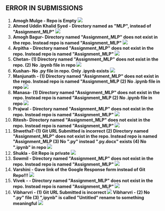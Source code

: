 <h2> ERROR IN SUBMISSIONS </h2>
<ol> 
<li><b>Amogh Mulge - Repo is Empty <b>
<img src="Amogh.png">
<li><b>Ahmed Uddin Khalid Syed - Directory named as "MLP", instead of "Assignment_MLP" <b>
<img src="Ahmed.png">
<li><b>Amogh Bagur- Directory named "Assignment_MLP" does not exist in  the repo. Instead repo is named "Assignment_MLP"<b>
<img src="AmoghBagur.png">
<li><b>Arpitha - Directory named "Assignment_MLP" does not exist in  the repo. Instead repo is named "Assignment_MLP" <b>
<img src="Arpitha.png">
<li><b>Chetan- (1) Directory named "Assignment_MLP" does not exist in  the repo.  (2) No .ipynb file in repo<b>
<img src="Chetan.png">
<li><b>Kushan- No .py file in repo. Only .ipynb exists<b>
<img src="Kushan.png">
<li><b>Manjunath -  (1) Directory named "Assignment_MLP" does not exist in  the repo. Instead repo is named "Assignment_MLP (2) No .ipynb file in repo <b>
<img src="Manjunath.png">
<li><b>Manasa- (1) Directory named "Assignment_MLP" does not exist in  the repo. Instead repo is named "Assignment_MLP (2) No .ipynb file in repo <b>
<img src="Manasa.png">
<li><b>Prajwal - Directory named "Assignment_MLP" does not exist in  the repo. Instead repo is named "Assignment_MLP"<b>
<img src="Prajwal.png">
<li><b> Ritesh- Directory named "Assignment_MLP" does not exist in  the repo. Instead repo is named "Assignment_MLP"<b>
<img src="Ritesh.png">
<li><b>ShwethaT-(1) Git URL Submitted is incorrect (2) Directory named "Assignment_MLP" does not exist in  the repo. Instead repo is named "Assignment_MLP (3) No ".py" instead ".py.docx" exists (4) No ".ipynb" in repo <b>
<img src="ShwethaT.png">
<li><b>Shukla - Git Repo is private <b>
<img src="Shukla.png">
<li><b>Sowmil - Directory named "Assignment_MLP" does not exist in  the repo. Instead repo is named "Assignment_MLP" <b>
<img src="Sowmil.png">
<li><b> Varshini - Gave link of the Google Response form instead of Git Repo!!!<b>
<img src="Varshini.png">
<li><b>Vivek - - Directory named "Assignment_MLP" does not exist in  the repo. Instead repo is named "Assignment_MLP" <b>
<img src="Vivek.png">
<li><b>Vibharvri - (1) Git URL Submitted is incorrect <b>
<img src="Vibhavri_URLError.png">
<b>Vibharvri - (2) No ".py" file (3) ",ipynb" is called "Untitled" rename to something meaningful</b>
<img src="Vibharvri_RepoError.png">
</ol>
